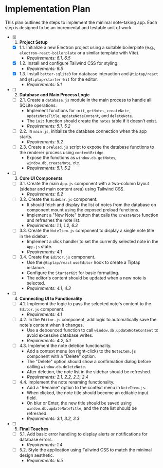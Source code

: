 # Implementation Plan

This plan outlines the steps to implement the minimal note-taking app. Each step is designed to be an incremental and testable unit of work.

- [x] 1. **Project Setup**
    - [x] 1.1. Initialize a new Electron project using a suitable boilerplate (e.g., `electron-react-boilerplate` or a similar template with Vite).
        - _Requirements: 6.1, 6.5_
    - [x] 1.2. Install and configure Tailwind CSS for styling.
        - _Requirements: 6.5_
    - [x] 1.3. Install `better-sqlite3` for database interaction and `@tiptap/react` and `@tiptap/starter-kit` for the editor.
        - _Requirements: 5.1_

- [ ] 2. **Database and Main Process Logic**
    - [ ] 2.1. Create a `database.js` module in the main process to handle all SQLite operations.
        - Implement functions for `init`, `getNotes`, `createNote`, `updateNoteTitle`, `updateNoteContent`, and `deleteNote`.
        - The `init` function should create the `notes` table if it doesn't exist.
        - _Requirements: 5.1, 5.2_
    - [ ] 2.2. In `main.js`, initialize the database connection when the app starts.
        - _Requirements: 5.2_
    - [ ] 2.3. Create a `preload.js` script to expose the database functions to the renderer process using `contextBridge`.
        - Expose the functions as `window.db.getNotes`, `window.db.createNote`, etc.
        - _Requirements: 5.1, 5.2_

- [ ] 3. **Core UI Components**
    - [ ] 3.1. Create the main `App.js` component with a two-column layout (sidebar and main content area) using Tailwind CSS.
        - _Requirements: 6.2_
    - [ ] 3.2. Create the `Sidebar.js` component.
        - It should fetch and display the list of notes from the database on component mount using the exposed preload functions.
        - Implement a "New Note" button that calls the `createNote` function and refreshes the note list.
        - _Requirements: 1.1, 1.2, 6.3_
    - [ ] 3.3. Create the `NoteItem.js` component to display a single note title in the sidebar.
        - Implement a click handler to set the currently selected note in the `App.js` state.
        - _Requirements: 4.1_
    - [ ] 3.4. Create the `Editor.js` component.
        - Use the `@tiptap/react` `useEditor` hook to create a Tiptap instance.
        - Configure the `StarterKit` for basic formatting.
        - The editor's content should be updated when a new note is selected.
        - _Requirements: 4.1, 4.3_

- [ ] 4. **Connecting UI to Functionality**
    - [ ] 4.1. Implement the logic to pass the selected note's content to the `Editor.js` component.
        - _Requirements: 4.1_
    - [ ] 4.2. In the `Editor.js` component, add logic to automatically save the note's content when it changes.
        - Use a debounced function to call `window.db.updateNoteContent` to avoid excessive database writes.
        - _Requirements: 4.2, 5.1_
    - [ ] 4.3. Implement the note deletion functionality.
        - Add a context menu (on right-click) to the `NoteItem.js` component with a "Delete" option.
        - The "Delete" option should show a confirmation dialog before calling `window.db.deleteNote`.
        - After deletion, the note list in the sidebar should be refreshed.
        - _Requirements: 2.1, 2.2, 2.3, 2.4_
    - [ ] 4.4. Implement the note renaming functionality.
        - Add a "Rename" option to the context menu in `NoteItem.js`.
        - When clicked, the note title should become an editable input field.
        - On blur or Enter, the new title should be saved using `window.db.updateNoteTitle`, and the note list should be refreshed.
        - _Requirements: 3.1, 3.2, 3.3_

- [ ] 5. **Final Touches**
    - [ ] 5.1. Add basic error handling to display alerts or notifications for database errors.
        - _Requirements: 1.4_
    - [ ] 5.2. Style the application using Tailwind CSS to match the minimal design aesthetic.
        - _Requirements: 6.5_